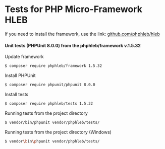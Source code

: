 Tests for PHP Micro-Framework HLEB
=====================

 If you need to install the framework, use the link: [github.com/phphleb/hleb](https://github.com/phphleb/hleb) 
 
 
 #### Unit tests (PHPUnit 8.0.0) from the phphleb/framework v.1.5.32

Update framework

```bash
$ composer require phphleb/framework 1.5.32
```

Install PHPUnit

```bash
$ composer require phpunit/phpunit 8.0.0
```

Install tests

```bash
$ composer require phphleb/tests 1.5.32
```

Running tests from the project directory

```bash
$ vendor/bin/phpunit vendor/phphleb/tests/
```

Running tests from the project directory (Windows)

```bash
$ vendor\bin\phpunit vendor/phphleb/tests/
```
